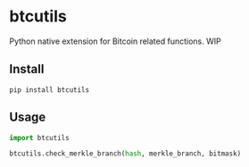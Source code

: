 # btcutils

Python native extension for Bitcoin related functions. WIP

## Install

```
pip install btcutils
```

## Usage

```python
import btcutils

btcutils.check_merkle_branch(hash, merkle_branch, bitmask)
```
